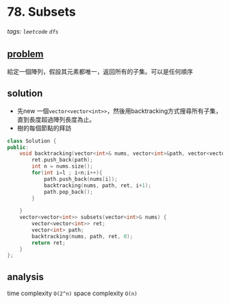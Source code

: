 # 78. Subsets

###### tags: `leetcode` `dfs`

## [problem](https://leetcode.com/problems/subsets/)
給定一個陣列，假設其元素都唯一，返回所有的子集。可以是任何順序

## solution
- 先new 一個`vector<vector<int>>`，然後用backtracking方式搜尋所有子集，直到長度超過陣列長度為止。
- 樹的每個節點的拜訪

```c++
class Solution {
public:
    void backtracking(vector<int>& nums, vector<int>&path, vector<vector<int>>& ret, int l){
        ret.push_back(path);
        int n = nums.size();
        for(int i=l ; i<n;i++){
            path.push_back(nums[i]);
            backtracking(nums, path, ret, i+1);
            path.pop_back();
        }
        
    }
    vector<vector<int>> subsets(vector<int>& nums) {
        vector<vector<int>> ret;
        vector<int> path;
        backtracking(nums, path, ret, 0);
        return ret;      
    }
};
```
## analysis

time complexity `O(2^n)`
space complexity `O(n)`